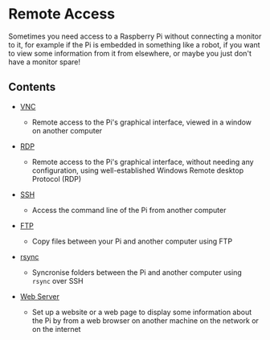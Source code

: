 # Remote Access

Sometimes you need access to a Raspberry Pi without connecting a monitor to it, for example if the Pi is embedded in something like a robot, if you want to view some information from it from elsewhere, or maybe you just don't have a monitor spare!

## Contents

- [VNC](vnc/README.md)
    - Remote access to the Pi's graphical interface, viewed in a window on another computer

- [RDP](RDP.md)
    - Remote access to the Pi's graphical interface, without needing any configuration, 
      using well-established Windows Remote desktop Protocol (RDP)

- [SSH](ssh/README.md)
    - Access the command line of the Pi from another computer
- [FTP](ftp.md)
    - Copy files between your Pi and another computer using FTP
- [rsync](ssh/rsync.md)
    - Syncronise folders between the Pi and another computer using `rsync` over SSH
- [Web Server](web-server/README.md)
    - Set up a website or a web page to display some information about the Pi by from a web browser on another machine on the network or on the internet
